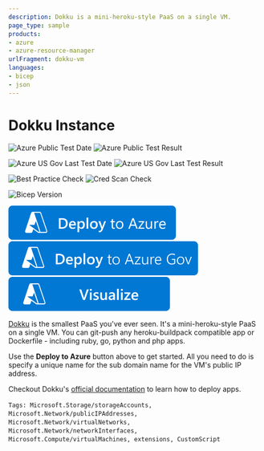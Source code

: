 ```yaml
---
description: Dokku is a mini-heroku-style PaaS on a single VM.
page_type: sample
products:
- azure
- azure-resource-manager
urlFragment: dokku-vm
languages:
- bicep
- json
---
```

# Dokku Instance

![Azure Public Test Date](https://azurequickstartsservice.blob.core.windows.net/badges/application-workloads/dokku/dokku-vm/PublicLastTestDate.svg)
![Azure Public Test Result](https://azurequickstartsservice.blob.core.windows.net/badges/application-workloads/dokku/dokku-vm/PublicDeployment.svg)

![Azure US Gov Last Test Date](https://azurequickstartsservice.blob.core.windows.net/badges/application-workloads/dokku/dokku-vm/FairfaxLastTestDate.svg)
![Azure US Gov Last Test Result](https://azurequickstartsservice.blob.core.windows.net/badges/application-workloads/dokku/dokku-vm/FairfaxDeployment.svg)

![Best Practice Check](https://azurequickstartsservice.blob.core.windows.net/badges/application-workloads/dokku/dokku-vm/BestPracticeResult.svg)
![Cred Scan Check](https://azurequickstartsservice.blob.core.windows.net/badges/application-workloads/dokku/dokku-vm/CredScanResult.svg)

![Bicep Version](https://azurequickstartsservice.blob.core.windows.net/badges/application-workloads/dokku/dokku-vm/BicepVersion.svg)

[![Deploy To Azure](https://raw.githubusercontent.com/Azure/azure-quickstart-templates/master/1-CONTRIBUTION-GUIDE/images/deploytoazure.svg?sanitize=true)](https://portal.azure.com/#create/Microsoft.Template/uri/https%3A%2F%2Fraw.githubusercontent.com%2FAzure%2Fazure-quickstart-templates%2Fmaster%2Fapplication-workloads%2Fdokku%2Fdokku-vm%2Fazuredeploy.json)
[![Deploy To Azure US Gov](https://raw.githubusercontent.com/Azure/azure-quickstart-templates/master/1-CONTRIBUTION-GUIDE/images/deploytoazuregov.svg?sanitize=true)](https://portal.azure.us/#create/Microsoft.Template/uri/https%3A%2F%2Fraw.githubusercontent.com%2FAzure%2Fazure-quickstart-templates%2Fmaster%2Fapplication-workloads%2Fdokku%2Fdokku-vm%2Fazuredeploy.json)
[![Visualize](https://raw.githubusercontent.com/Azure/azure-quickstart-templates/master/1-CONTRIBUTION-GUIDE/images/visualizebutton.svg?sanitize=true)](http://armviz.io/#/?load=https%3A%2F%2Fraw.githubusercontent.com%2FAzure%2Fazure-quickstart-templates%2Fmaster%2Fapplication-workloads%2Fdokku%2Fdokku-vm%2Fazuredeploy.json)

[Dokku](http://progrium.viewdocs.io/dokku/) is the smallest PaaS you've ever seen. It's a mini-heroku-style PaaS on a single VM. You can git-push any heroku-buildpack compatible app or Dockerfile - including ruby, go, python and php apps.

Use the **Deploy to Azure** button above to get started. All you need to do is specify a unique name for the sub domain name for the VM's public IP address.

Checkout Dokku's [official documentation](http://progrium.viewdocs.io/dokku/application-deployment/) to learn how to deploy apps.

`Tags: Microsoft.Storage/storageAccounts, Microsoft.Network/publicIPAddresses, Microsoft.Network/virtualNetworks, Microsoft.Network/networkInterfaces, Microsoft.Compute/virtualMachines, extensions, CustomScript`
